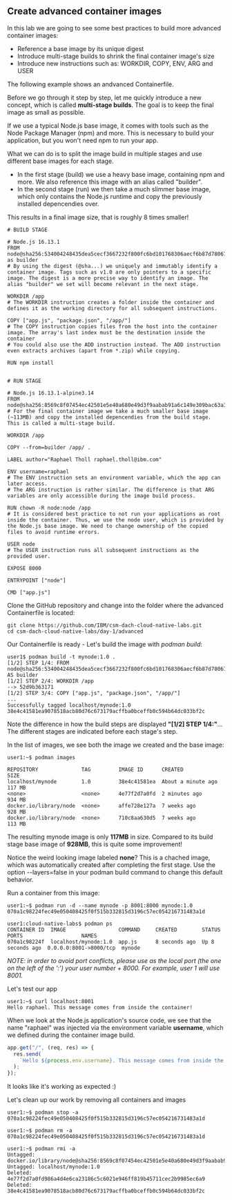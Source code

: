 ## Create advanced container images

In this lab we are going to see some best practices to build more advanced container images:

- Reference a base image by its unique digest
- Introduce multi-stage builds to shrink the final container image's size
- Introduce new instructions such as: WORKDIR, COPY, ENV, ARG and USER

The following example shows an andvanced Containerfile.

Before we go through it step by step, let me quickly introduce a new concept, which is called **multi-stage builds**. The goal is to keep the final image as small as possible.

If we use a typical Node.js base image, it comes with tools such as the Node Package Manager (npm) and more. This is necessary to build your application, but you won't need npm to run your app.

What we can do is to split the image build in multiple stages and use different base images for each stage.

- In the first stage (build) we use a heavy base image, containing npm and more. We also reference this image with an alias called "builder".
- In the second stage (run) we then take a much slimmer base image, which only contains the Node.js runtime and copy the previously installed depencendies over.

This results in a final image size, that is roughly 8 times smaller!

```
# BUILD STAGE

# Node.js 16.13.1
FROM node@sha256:534004248435dea5cecf3667232f800fc6bd101768306aecf6b87d78067b0563 as builder
# By using the digest (@sha...) we uniquely and immutably identify a container image. Tags such as v1.0 are only pointers to a specific image. The digest is a more precise way to identify an image. The alias "builder" we set will become relevant in the next stage.

WORKDIR /app
# The WORKDIR instruction creates a folder inside the container and defines it as the working directory for all subsequent instructions.

COPY ["app.js", "package.json", "/app/"]
# The COPY instruction copies files from the host into the container image. The array's last index must be the destination inside the container
# You could also use the ADD instruction instead. The ADD instruction even extracts archives (apart from *.zip) while copying.

RUN npm install


# RUN STAGE

# Node.js 16.13.1-alpine3.14
FROM node@sha256:8569c8f07454ec42501e5e40a680e49d3f9aabab91a6c149e309bac63a3c8d54
# For the final container image we take a much smaller base image (~113MB) and copy the installed depencendies from the build stage. This is called a multi-stage build.

WORKDIR /app

COPY --from=builder /app/ .

LABEL author="Raphael Tholl raphael.tholl@ibm.com"

ENV username=raphael
# The ENV instruction sets an environment variable, which the app can later access.
# The ARG instruction is rather similar. The difference is that ARG variables are only accessible during the image build process.

RUN chown -R node:node /app
# It is considered best practice to not run your applications as root inside the container. Thus, we use the node user, which is provided by the Node.js base image. We need to change ownership of the copied files to avoid runtime errors.

USER node
# The USER instruction runs all subsequent instructions as the provided user.

EXPOSE 8000

ENTRYPOINT ["node"]

CMD ["app.js"]
```

Clone the GitHub repository and change into the folder where the advanced Containerfile is located:

```
git clone https://github.com/IBM/csm-dach-cloud-native-labs.git
cd csm-dach-cloud-native-labs/day-1/advanced
```

Our Containerfile is ready - Let's build the image with _podman build_:

```
user1$ podman build -t mynode:1.0 .
[1/2] STEP 1/4: FROM node@sha256:534004248435dea5cecf3667232f800fc6bd101768306aecf6b87d78067b0563 AS builder
[1/2] STEP 2/4: WORKDIR /app
--> 52d9b363171
[1/2] STEP 3/4: COPY ["app.js", "package.json", "/app/"]
...
Successfully tagged localhost/mynode:1.0
38e4c41581ea9078518acb80d76c673179acffba0bceffb0c594b64dc033bf2c
```

Note the difference in how the build steps are displayed **"[1/2] STEP 1/4:"**... The different stages are indicated before each stage's step.

In the list of images, we see both the image we created and the base image:

```
user1:~$ podman images

REPOSITORY              TAG         IMAGE ID      CREATED             SIZE
localhost/mynode        1.0         38e4c41581ea  About a minute ago  117 MB
<none>                  <none>      4e77f2d7a0fd  2 minutes ago       934 MB
docker.io/library/node  <none>      affe728e127a  7 weeks ago         928 MB
docker.io/library/node  <none>      710c8aa630d5  7 weeks ago         113 MB
```

The resulting mynode image is only **117MB** in size. Compared to its build stage base image of **928MB**, this is quite some improvement!

Notice the weird looking image labeled **none**? This is a chached image, which was automatically created after completing the first stage. Use the option --layers=false in your podman build command to change this default behavior.

Run a container from this image:

```
user1:~$ podman run -d --name mynode -p 8001:8000 mynode:1.0
070a1c98224fec49e050408425f0f515b332815d3196c57ec054216731483a1d

user1:cloud-native-labs$ podman ps
CONTAINER ID  IMAGE                 COMMAND     CREATED        STATUS            PORTS                   NAMES
070a1c98224f  localhost/mynode:1.0  app.js      8 seconds ago  Up 8 seconds ago  0.0.0.0:8001->8000/tcp  mynode
```

_NOTE: in order to avoid port conflicts, please use as the local port (the one on the left of the ':') your user number + 8000. For example, user 1 will use 8001._

Let's test our app

```
user1:~$ curl localhost:8001
Hello raphael. This message comes from inside the container!
```

When we look at the Node.js application's source code, we see that the name "raphael" was injected via the environment variable **username**, which we defined during the container image build.

```js
app.get("/", (req, res) => {
  res.send(
    `Hello ${process.env.username}. This message comes from inside the container!\n`
  );
});
```

It looks like it's working as expected :)

Let's clean up our work by removing all containers and images

```
user1:~$ podman stop -a
070a1c98224fec49e050408425f0f515b332815d3196c57ec054216731483a1d

user1:~$ podman rm -a
070a1c98224fec49e050408425f0f515b332815d3196c57ec054216731483a1d

user1:~$ podman rmi -a
Untagged: docker.io/library/node@sha256:8569c8f07454ec42501e5e40a680e49d3f9aabab91a6c149e309bac63a3c8d54
Untagged: localhost/mynode:1.0
Deleted: 4e77f2d7a0fd986a4d4e6ca23186c5c6021e946ff819b45711cec2b9985ec6a9
Deleted: 38e4c41581ea9078518acb80d76c673179acffba0bceffb0c594b64dc033bf2c
```
